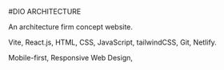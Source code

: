 #DIO ARCHITECTURE

An architecture firm concept website.

Vite, React.js, HTML, CSS, JavaScript, tailwindCSS, Git, Netlify.

Mobile-first, Responsive Web Design, 